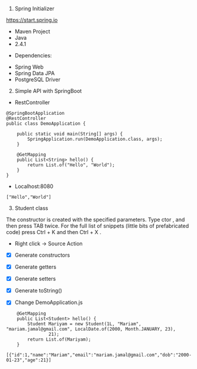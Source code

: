 1. Spring Initializer

https://start.spring.io

- Maven Project
- Java
- 2.4.1

* Dependencies:

- Spring Web
- Spring Data JPA
- PostgreSQL Driver

2. Simple API with SpringBoot

- RestController

```
@SpringBootApplication
@RestController
public class DemoApplication {

	public static void main(String[] args) {
		SpringApplication.run(DemoApplication.class, args);
	}

	@GetMapping
	public List<String> hello() {
		return List.of("Hello", "World");
	}
}
```

- Localhost:8080

```
["Hello","World"]
```

3. Student class

The constructor is created with the specified parameters. Type ctor , and then press TAB twice. For the full list of snippets (little bits of prefabricated code) press Ctrl + K and then Ctrl + X .

- Right click -> Source Action

- [x] Generate constructors
- [x] Generate getters
- [x] Generate setters
- [x] Generate toString()

- [x] Change DemoApplication.js

```
	@GetMapping
	public List<Student> hello() {
		Student Mariyam = new Student(1L, "Mariam", "mariam.jamal@gmail.com", LocalDate.of(2000, Month.JANUARY, 23),
				21);
		return List.of(Mariyam);
	}
```

```
[{"id":1,"name":"Mariam","email":"mariam.jamal@gmail.com","dob":"2000-01-23","age":21}]
```
